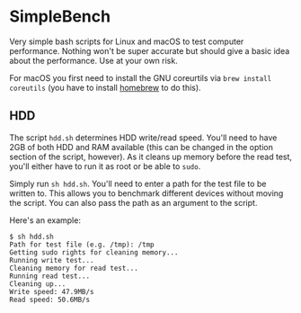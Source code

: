 # SimpleBench

Very simple bash scripts for Linux and macOS to test computer performance. Nothing won't be super accurate but should give a basic idea about the performance. Use at your own risk.

For macOS you first need to install the GNU coreurtils via ```brew install coreutils``` (you have to install [homebrew](https://brew.sh) to do this).

## HDD

The script ```hdd.sh``` determines HDD write/read speed. You'll need to have 2GB of both HDD and RAM available (this can be changed in the option section of the script, however). As it cleans up memory before the read test, you'll either have to run it as root or be able to ```sudo```.

Simply run ```sh hdd.sh```. You'll need to enter a path for the test file to be written to. This allows you to benchmark different devices without moving the script. You can also pass the path as an argument to the script.

Here's an example:

```
$ sh hdd.sh
Path for test file (e.g. /tmp): /tmp
Getting sudo rights for cleaning memory...
Running write test...
Cleaning memory for read test...
Running read test...
Cleaning up...
Write speed: 47.9MB/s
Read speed: 50.6MB/s
```
